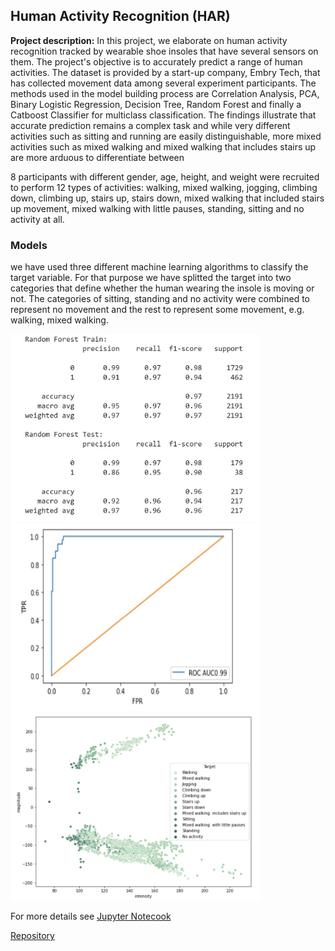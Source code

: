 ## Human Activity Recognition (HAR)

**Project description:** 
In this project, we elaborate on human activity recognition tracked by wearable shoe insoles that have several sensors on them. The project's objective is to accurately predict a range of human activities. The dataset is provided by a start-up company, Embry Tech, that has collected movement data among several experiment participants. The methods used in the model building process are Correlation Analysis, PCA, Binary Logistic Regression, Decision Tree, Random Forest and finally a Catboost Classifier for multiclass classification. The findings illustrate that accurate prediction remains a complex task and while very different activities such as sitting and running are easily distinguishable, more mixed activities such as mixed walking and mixed walking that includes stairs up are more arduous to differentiate between

8 participants with different gender, age, height, and weight were recruited to perform 12 types of activities: walking, mixed walking, jogging, climbing down, climbing up, stairs up, stairs down, mixed walking that included stairs up movement, mixed walking with little pauses, standing, sitting and no activity at all.

### Models
we have used three different machine learning algorithms to classify the target variable. For that purpose we have splitted the target into two categories that define whether the human wearing the insole is moving or not. The categories of sitting, standing and no activity were combined to represent no movement and the rest to represent some movement, e.g. walking, mixed walking. 

<img src="har_images/har_1.jpg?raw=true" width="400" height="300"/>  <img src="har_images/har_2.jpg?raw=true" width="400" height="300"/>
<img src="har_images/har_3.jpg?raw=true" width="400" height="300"/>

For more details see [Jupyter Notecook](https://github.com/Ofir-Ber/HAR/blob/main/HAR.ipynb)

[Repository](https://github.com/Ofir-Ber/HAR)
